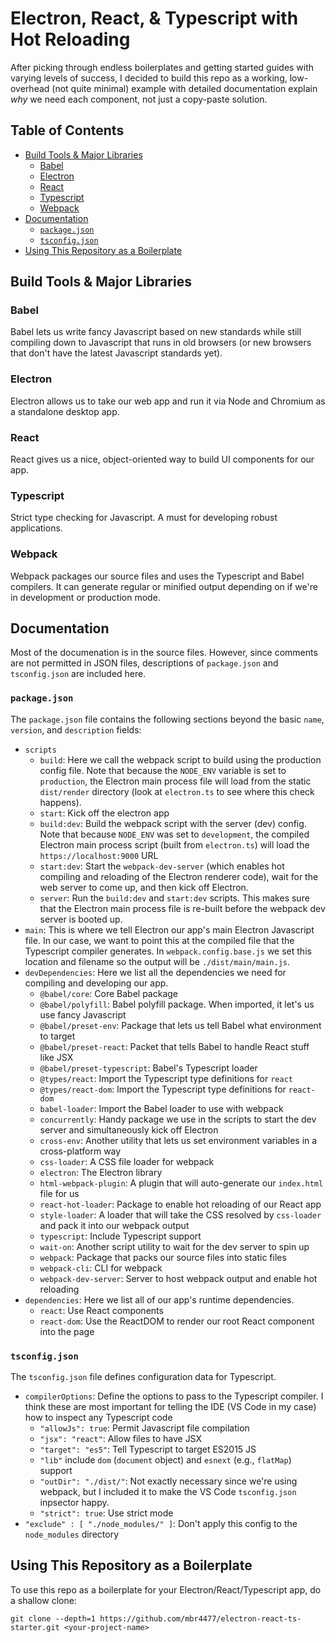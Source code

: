 # Electron, React, & Typescript with Hot Reloading <!-- omit in toc -->
After picking through endless boilerplates and getting started guides with varying levels of success, I decided to build this repo as a working, low-overhead (not quite minimal) example with detailed documentation explain *why* we need each component, not just a copy-paste solution.

## Table of Contents <!-- omit in toc -->
- [Build Tools & Major Libraries](#Build-Tools--Major-Libraries)
  - [Babel](#Babel)
  - [Electron](#Electron)
  - [React](#React)
  - [Typescript](#Typescript)
  - [Webpack](#Webpack)
- [Documentation](#Documentation)
  - [`package.json`](#packagejson)
  - [`tsconfig.json`](#tsconfigjson)
- [Using This Repository as a Boilerplate](#Using-This-Repository-as-a-Boilerplate)

## Build Tools & Major Libraries
### Babel
Babel lets us write fancy Javascript based on new standards while still compiling down to Javascript that runs in old browsers (or new browsers that don't have the latest Javascript standards yet).

### Electron
Electron allows us to take our web app and run it via Node and Chromium as a standalone desktop app.

### React
React gives us a nice, object-oriented way to build UI components for our app.

### Typescript
Strict type checking for Javascript. A must for developing robust applications.

### Webpack
Webpack packages our source files and uses the Typescript and Babel compilers. It can generate regular or minified output depending on if we're in development or production mode.

## Documentation
Most of the documenation is in the source files. However, since comments are not permitted in JSON files, descriptions of `package.json` and `tsconfig.json` are included here.

### `package.json`
The `package.json` file contains the following sections beyond the basic `name`, `version`, and `description` fields:
- `scripts`
    - `build`: Here we call the webpack script to build using the production config file. Note that because the `NODE_ENV` variable is set to `production`, the Electron main process file will load from the static `dist/render` directory (look at `electron.ts` to see where this check happens).
    - `start`: Kick off the electron app
    - `build:dev`: Build the webpack script with the server (dev) config. Note that because `NODE_ENV` was set to `development`, the compiled Electron main process script (built from `electron.ts`) will load the `https://localhost:9000` URL
    - `start:dev`: Start the `webpack-dev-server` (which enables hot compiling and reloading of the Electron renderer code), wait for the web server to come up, and then kick off Electron.
    - `server`: Run the `build:dev` and `start:dev` scripts. This makes sure that the Electron main process file is re-built before the webpack dev server is booted up.
- `main`: This is where we tell Electron our app's main Electron Javascript file. In our case, we want to point this at the compiled file that the Typescript compiler generates. In `webpack.config.base.js` we set this location and filename so the output will be `./dist/main/main.js`.
- `devDependencies`: Here we list all the dependencies we need for compiling and developing our app.
    - `@babel/core`: Core Babel package
    - `@babel/polyfill`: Babel polyfill package. When imported, it let's us use fancy Javascript
    - `@babel/preset-env`: Package that lets us tell Babel what environment to target
    - `@babel/preset-react`: Packet that tells Babel to handle React stuff like JSX
    - `@babel/preset-typescript`: Babel's Typescript loader
    - `@types/react`: Import the Typescript type definitions for `react`
    - `@types/react-dom`: Import the Typescript type definitions for `react-dom`
    - `babel-loader`: Import the Babel loader to use with webpack
    - `concurrently`: Handy package we use in the scripts to start the dev server and simultaneously kick off Electron
    - `cross-env`: Another utility that lets us set environment variables in a cross-platform way
    - `css-loader`: A CSS file loader for webpack
    - `electron`: The Electron library
    - `html-webpack-plugin`: A plugin that will auto-generate our `index.html` file for us
    - `react-hot-loader`: Package to enable hot reloading of our React app
    - `style-loader`: A loader that will take the CSS resolved by `css-loader` and pack it into our webpack output
    - `typescript`: Include Typescript support
    - `wait-on`: Another script utility to wait for the dev server to spin up
    - `webpack`: Package that packs our source files into static files 
    - `webpack-cli`: CLI for webpack
    - `webpack-dev-server`: Server to host webpack output and enable hot reloading
- `dependencies`: Here we list all of our app's runtime dependencies.
    - `react`: Use React components
    - `react-dom`: Use the ReactDOM to render our root React component into the page

### `tsconfig.json`
The `tsconfig.json` file defines configuration data for Typescript.
- `compilerOptions`: Define the options to pass to the Typescript compiler. I think these are most important for telling the IDE (VS Code in my case) how to inspect any Typescript code
    - `"allowJs": true`: Permit Javascript file compilation
    - `"jsx": "react"`: Allow files to have JSX
    - `"target": "es5"`: Tell Typescript to target ES2015 JS
    - `"lib"` include  `dom` (`document` object) and `esnext` (e.g., `flatMap`) support
    - `"outDir": "./dist/"`: Not exactly necessary since we're using webpack, but I included it to make the VS Code `tsconfig.json` inpsector happy.
    - `"strict": true`: Use strict mode
- `"exclude" : [ "./node_modules/" ]`: Don't apply this config to the `node_modules` directory

## Using This Repository as a Boilerplate
To use this repo as a boilerplate for your Electron/React/Typescript app, do a shallow clone:
```
git clone --depth=1 https://github.com/mbr4477/electron-react-ts-starter.git <your-project-name>
```